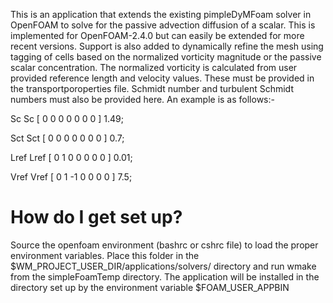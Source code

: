 This is an application that extends the existing pimpleDyMFoam solver in OpenFOAM to solve
for the passive advection diffusion of a scalar. This is implemented for OpenFOAM-2.4.0
but can easily be extended for more recent versions. Support is also added to dynamically refine the mesh using tagging of cells based on the normalized vorticity magnitude or the passive scalar concentration. The normalized vorticity is calculated from user provided reference length and velocity values. These must be provided in the transportporoperties file. Schmidt number and turbulent Schmidt numbers must also be provided here. An example is as follows:-

                                                                            
Sc                Sc [ 0 0 0 0 0 0 0 ] 1.49;                                  
                                                                            
Sct               Sct [ 0 0 0 0 0 0 0 ] 0.7;                                 
                                                                            
Lref              Lref [ 0 1 0 0 0 0 0 ] 0.01;                              
                                                                             
Vref              Vref [ 0 1 -1 0 0 0 0 ] 7.5;


# How do I get set up? #

Source the openfoam environment (bashrc or cshrc file) to load the proper environment
variables. Place this folder in the $WM_PROJECT_USER_DIR/applications/solvers/ directory
and run wmake from the simpleFoamTemp directory. The application will be installed in the
directory set up by the environment variable $FOAM_USER_APPBIN